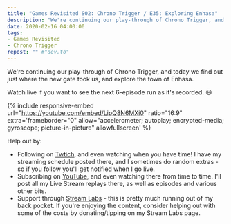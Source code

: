 ```yaml
---
title: "Games Revisited S02: Chrono Trigger / E35: Exploring Enhasa"
description: "We're continuing our play-through of Chrono Trigger, and today we find out just where the new gate took us, and explore the town of Enhasa."
date: 2020-02-16 04:00:00
tags:
- Games Revisited
- Chrono Trigger
repost: "" #"dev.to"
---
```


We're continuing our play-through of Chrono Trigger, and today we find out just where the new gate took us, and explore the town of Enhasa.

Watch live if you want to see the next 6-episode run as it's recorded. :smiley:
<!--more-->

{% include responsive-embed url="https://youtube.com/embed/LipQ8N6MXi0" ratio="16:9" extra='frameborder="0" allow="accelerometer; autoplay; encrypted-media; gyroscope; picture-in-picture" allowfullscreen' %}

Help out by:
 * Following on [Twtich](https://twitch.tv/AnonJr_Live), and even watching when you have time! I have my streaming schedule posted there, and I sometimes do random extras - so if you follow you'll get notified when I go live.
 * Subscribing on [YouTube](http://www.youtube.com/channel/UCXafqhKHbkSUIrq0LAuu0tw), and even watching there from time to time. I'll post all my Live Stream replays there, as well as episodes and various other bits.
 * Support through [Stream Labs](https://streamlabs.com/anonjr_live) - this is pretty much running out of my back pocket. If you're enjoying the content, consider helping out with some of the costs by donating/tipping on my Stream Labs page.